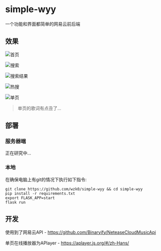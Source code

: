 # simple-wyy
一个功能和界面都简单的网易云前后端

## 效果

![首页](https://ghproxy.com/https://raw.githubusercontent.com/wzk0/photo/main/202210192122486.png)

![搜索](https://ghproxy.com/https://raw.githubusercontent.com/wzk0/photo/main/202210192122895.png)

![搜索结果](https://ghproxy.com/https://raw.githubusercontent.com/wzk0/photo/main/202210192123863.png)

![热搜](https://ghproxy.com/https://raw.githubusercontent.com/wzk0/photo/main/202210192123841.png)

![单页](https://ghproxy.com/https://raw.githubusercontent.com/wzk0/photo/main/202210192129789.png)

> 单页的歌词有点丑了...

## 部署

### 服务器端

正在研究中...

### 本地

在确保电脑上有git的情况下执行如下指令:

```
git clone https://github.com/wzk0/simple-wyy && cd simple-wyy
pip install -r requirements.txt
export FLASK_APP=start
flask run
```

## 开发

使用到了网易云API - https://github.com/Binaryify/NeteaseCloudMusicApi

单页在线播放器为APlayer - https://aplayer.js.org/#/zh-Hans/